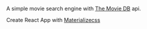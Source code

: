 A simple movie search engine with [The Movie DB](https://www.themoviedb.org/) api.

Create React App with [Materializecss](https://materializecss.com/)
